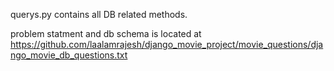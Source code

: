 querys.py contains all DB related methods.

problem statment and db schema is located at https://github.com/laalamrajesh/django_movie_project/movie_questions/django_movie_db_questions.txt
